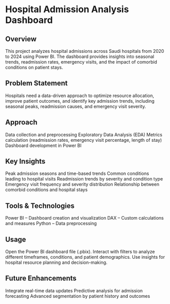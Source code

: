 # Hospital Admission Analysis Dashboard

## Overview

This project analyzes hospital admissions across Saudi hospitals from 2020 to 2024 using Power BI. The dashboard provides insights into seasonal trends, readmission rates, emergency visits, and the impact of comorbid conditions on patient stays.

## Problem Statement

Hospitals need a data-driven approach to optimize resource allocation, improve patient outcomes, and identify key admission trends, including seasonal peaks, readmission causes, and emergency visit severity.

## Approach

Data collection and preprocessing
Exploratory Data Analysis (EDA)
Metrics calculation (readmission rates, emergency visit percentage, length of stay)
Dashboard development in Power BI
## Key Insights

Peak admission seasons and time-based trends
Common conditions leading to hospital visits
Readmission trends by severity and condition type
Emergency visit frequency and severity distribution
Relationship between comorbid conditions and hospital stays
## Tools & Technologies

Power BI – Dashboard creation and visualization
DAX – Custom calculations and measures
Python – Data preprocessing
## Usage

Open the Power BI dashboard file (.pbix).
Interact with filters to analyze different timeframes, conditions, and patient demographics.
Use insights for hospital resource planning and decision-making.
## Future Enhancements

Integrate real-time data updates
Predictive analysis for admission forecasting
Advanced segmentation by patient history and outcomes
